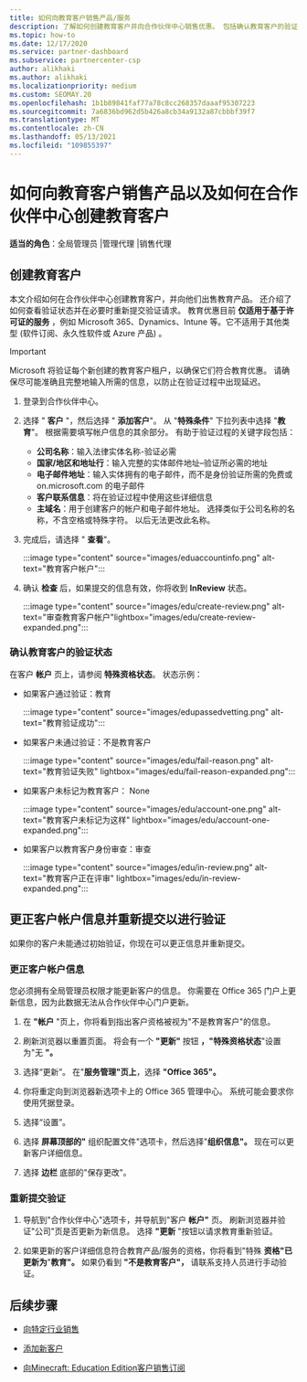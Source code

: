 ```yaml
---
title: 如何向教育客户销售产品/服务
description: 了解如何创建教育客户并向合作伙伴中心销售优惠。 包括确认教育客户的验证状态。
ms.topic: how-to
ms.date: 12/17/2020
ms.service: partner-dashboard
ms.subservice: partnercenter-csp
author: alikhaki
ms.author: alikhaki
ms.localizationpriority: medium
ms.custom: SEOMAY.20
ms.openlocfilehash: 1b1b89841faf77a78c8cc268357daaaf95307223
ms.sourcegitcommit: 7a6836bd962d5b426a8cb34a9132a87cbbbf39f7
ms.translationtype: MT
ms.contentlocale: zh-CN
ms.lasthandoff: 05/13/2021
ms.locfileid: "109855397"
---
```

# <a name="how-to-sell-offers-to-education-customers-and-how-to-create-an-education-customer-in-partner-center"></a>如何向教育客户销售产品以及如何在合作伙伴中心创建教育客户

**适当的角色**：全局管理员 |管理代理 |销售代理

## <a name="create-an-education-customer"></a>创建教育客户

本文介绍如何在合作伙伴中心创建教育客户，并向他们出售教育产品。 还介绍了如何查看验证状态并在必要时重新提交验证请求。 教育优惠目前 **仅适用于基于许可证的服务** ，例如 Microsoft 365、Dynamics、Intune 等。它不适用于其他类型 (软件订阅、永久性软件或 Azure 产品) 。

> [!IMPORTANT]
> Microsoft 将验证每个新创建的教育客户租户，以确保它们符合教育优惠。  请确保尽可能准确且完整地输入所需的信息，以防止在验证过程中出现延迟。

1. 登录到合作伙伴中心。

2. 选择 " **客户** "，然后选择 " **添加客户**"。 从 "**特殊条件**" 下拉列表中选择 "**教育**"。  根据需要填写帐户信息的其余部分。  有助于验证过程的关键字段包括：

   - **公司名称**：输入法律实体名称-验证必需
   - **国家/地区和地址行**：输入完整的实体邮件地址–验证所必需的地址
   - **电子邮件地址**：输入实体拥有的电子邮件，而不是身份验证所需的免费或 on.microsoft.com 的电子邮件
   - **客户联系信息**：将在验证过程中使用这些详细信息
   - **主域名**：用于创建客户的帐户和电子邮件地址。  选择类似于公司名称的名称，不含空格或特殊字符。  以后无法更改此名称。

3. 完成后，请选择 " **查看**"。

   :::image type="content" source="images/eduaccountinfo.png" alt-text="教育客户帐户":::

4. 确认 **检查** 后，如果提交的信息有效，你将收到 **InReview** 状态。 

    :::image type="content" source="images/edu/create-review.png" alt-text="审查教育客户帐户"lightbox="images/edu/create-review-expanded.png":::

### <a name="confirm-your-education-customers-verification-status"></a>确认教育客户的验证状态

在客户 **帐户** 页上，请参阅 **特殊资格状态**。
状态示例：

- 如果客户通过验证：教育

   :::image type="content" source="images/edupassedvetting.png" alt-text="教育验证成功":::

- 如果客户未通过验证：不是教育客户

   :::image type="content" source="images/edu/fail-reason.png" alt-text="教育验证失败" lightbox="images/edu/fail-reason-expanded.png":::

- 如果客户未标记为教育客户： None

   :::image type="content" source="images/edu/account-one.png" alt-text="教育客户未标记为这样" lightbox="images/edu/account-one-expanded.png":::

- 如果客户以教育客户身份审查：审查

    :::image type="content" source="images/edu/in-review.png" alt-text="教育客户正在评审" lightbox="images/edu/in-review-expanded.png":::

## <a name="correct-the-customer-account-info-and-resubmit-for-verification"></a>更正客户帐户信息并重新提交以进行验证

如果你的客户未能通过初始验证，你现在可以更正信息并重新提交。

### <a name="correct-the-customer-account-information"></a>更正客户帐户信息

您必须拥有全局管理员权限才能更新客户的信息。 你需要在 Office 365 门户上更新信息，因为此数据无法从合作伙伴中心门户更新。

1. 在 **"帐户** "页上，你将看到指出客户资格被视为"不是教育客户"的信息。

2. 刷新浏览器以重置页面。 将会有一个 **"更新"** 按钮 **，"特殊资格状态**"设置为"无 **"。**

3. 选择“更新”。 在"**服务管理"页上**，选择 **"Office 365"。**

4. 你将重定向到浏览器新选项卡上的 Office 365 管理中心。 系统可能会要求你使用凭据登录。

5. 选择“设置”。

6. 选择 **屏幕顶部的"** 组织配置文件"选项卡，然后选择"**组织信息"。** 现在可以更新客户详细信息。

7. 选择 **边栏** 底部的"保存更改"。  

### <a name="resubmit-for-verification"></a>重新提交验证

1. 导航到"合作伙伴中心"选项卡，并导航到"客户 **帐户"** 页。 刷新浏览器并验证"公司"页是否更新为新信息。 选择 **"更新** "按钮以请求教育重新验证。

2. 如果更新的客户详细信息符合教育产品/服务的资格，你将看到"特殊 **资格"已更新为**"**教育"。** 如果仍看到 **"不是教育客户"，** 请联系支持人员进行手动验证。

## <a name="next-steps"></a>后续步骤

- [向特定行业销售](get-special-pricing-for-offers.md)

- [添加新客户](add-a-new-customer.md)

- [向Minecraft: Education Edition客户销售订阅](minecraft-subscriptions.md)
